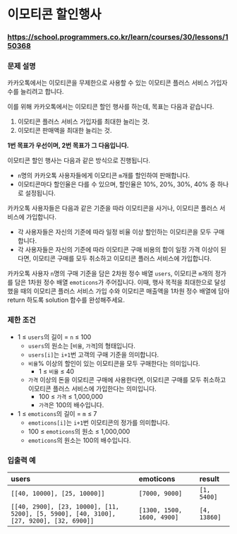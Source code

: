 # 이모티콘 할인행사

### https://school.programmers.co.kr/learn/courses/30/lessons/150368

### 문제 설명

카카오톡에서는 이모티콘을 무제한으로 사용할 수 있는 이모티콘 플러스 서비스 가입자 수를 늘리려고 합니다.

이를 위해 카카오톡에서는 이모티콘 할인 행사를 하는데, 목표는 다음과 같습니다.

1. 이모티콘 플러스 서비스 가입자를 최대한 늘리는 것.
2. 이모티콘 판매액을 최대한 늘리는 것.

**1번 목표가 우선이며, 2번 목표가 그 다음입니다.**

이모티콘 할인 행사는 다음과 같은 방식으로 진행됩니다.

-   `n`명의 카카오톡 사용자들에게 이모티콘 `m`개를 할인하여 판매합니다.
-   이모티콘마다 할인율은 다를 수 있으며, 할인율은 10%, 20%, 30%, 40% 중 하나로 설정됩니다.

카카오톡 사용자들은 다음과 같은 기준을 따라 이모티콘을 사거나, 이모티콘 플러스 서비스에 가입합니다.

-   각 사용자들은 자신의 기준에 따라 일정 비율 이상 할인하는 이모티콘을 모두 구매합니다.
-   각 사용자들은 자신의 기준에 따라 이모티콘 구매 비용의 합이 일정 가격 이상이 된다면, 이모티콘 구매를 모두 취소하고 이모티콘 플러스 서비스에 가입합니다.

카카오톡 사용자 `n`명의 구매 기준을 담은 2차원 정수 배열 `users`, 이모티콘 `m`개의 정가를 담은 1차원 정수 배열 `emoticons`가 주어집니다. 이때, 행사 목적을 최대한으로 달성했을 때의 이모티콘 플러스 서비스 가입 수와 이모티콘 매출액을 1차원 정수 배열에 담아 return 하도록 solution 함수를 완성해주세요.

### 제한 조건

-   1 ≤ `users`의 길이 = `n` ≤ 100
    -   `users`의 원소는 [`비율`, `가격`]의 형태입니다.
    -   `users[i]`는 `i+1`번 고객의 구매 기준을 의미합니다.
    -   `비율`% 이상의 할인이 있는 이모티콘을 모두 구매한다는 의미입니다.
        -   1 ≤ `비율` ≤ 40
    -   `가격` 이상의 돈을 이모티콘 구매에 사용한다면, 이모티콘 구매를 모두 취소하고 이모티콘 플러스 서비스에 가입한다는 의미입니다.
        -   100 ≤ `가격` ≤ 1,000,000
        -   `가격`은 100의 배수입니다.
-   1 ≤ `emoticons`의 길이 = `m` ≤ 7
    -   `emoticons[i]`는 `i+1`번 이모티콘의 정가를 의미합니다.
    -   100 ≤ `emoticons`의 원소 ≤ 1,000,000
    -   `emoticons`의 원소는 100의 배수입니다.

### 입출력 예

| users                                                                                  | emoticons                  | result       |
| :------------------------------------------------------------------------------------- | :------------------------- | :----------- |
| `[[40, 10000], [25, 10000]]`                                                           | `[7000, 9000]`             | `[1, 5400]`  |
| `[[40, 2900], [23, 10000], [11, 5200], [5, 5900], [40, 3100], [27, 9200], [32, 6900]]` | `[1300, 1500, 1600, 4900]` | `[4, 13860]` |

